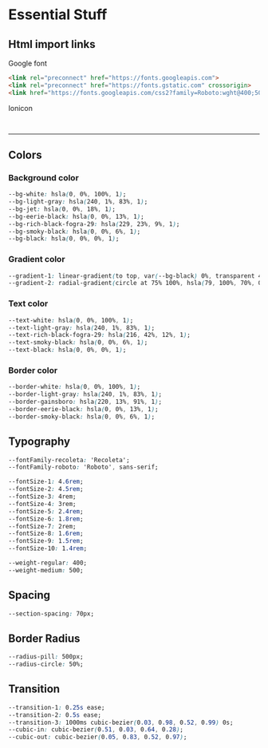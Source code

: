 # Essential Stuff

## Html import links

Google font

``` html
<link rel="preconnect" href="https://fonts.googleapis.com">
<link rel="preconnect" href="https://fonts.gstatic.com" crossorigin>
<link href="https://fonts.googleapis.com/css2?family=Roboto:wght@400;500;700&display=swap" rel="stylesheet">
```

Ionicon

``` html
  
```

---

## Colors

### Background color

``` css
--bg-white: hsla(0, 0%, 100%, 1);
--bg-light-gray: hsla(240, 1%, 83%, 1);
--bg-jet: hsla(0, 0%, 18%, 1);
--bg-eerie-black: hsla(0, 0%, 13%, 1);
--bg-rich-black-fogra-29: hsla(229, 23%, 9%, 1);
--bg-smoky-black: hsla(0, 0%, 6%, 1);
--bg-black: hsla(0, 0%, 0%, 1);
```

### Gradient color

``` css
--gradient-1: linear-gradient(to top, var(--bg-black) 0%, transparent 40%);
--gradient-2: radial-gradient(circle at 75% 100%, hsla(79, 100%, 70%, 0.3) 0%, transparent 100%);
```

### Text color

``` css
--text-white: hsla(0, 0%, 100%, 1);
--text-light-gray: hsla(240, 1%, 83%, 1);
--text-rich-black-fogra-29: hsla(216, 42%, 12%, 1);
--text-smoky-black: hsla(0, 0%, 6%, 1);
--text-black: hsla(0, 0%, 0%, 1);
```

### Border color

``` css
--border-white: hsla(0, 0%, 100%, 1);
--border-light-gray: hsla(240, 1%, 83%, 1);
--border-gainsboro: hsla(220, 13%, 91%, 1);
--border-eerie-black: hsla(0, 0%, 13%, 1);
--border-smoky-black: hsla(0, 0%, 6%, 1);
```

## Typography

``` css
--fontFamily-recoleta: 'Recoleta';
--fontFamily-roboto: 'Roboto', sans-serif;

--fontSize-1: 4.6rem;
--fontSize-2: 4.5rem;
--fontSize-3: 4rem;
--fontSize-4: 3rem;
--fontSize-5: 2.4rem;
--fontSize-6: 1.8rem;
--fontSize-7: 2rem;
--fontSize-8: 1.6rem;
--fontSize-9: 1.5rem;
--fontSize-10: 1.4rem;

--weight-regular: 400;
--weight-medium: 500;
```

## Spacing

``` css
--section-spacing: 70px;
```

## Border Radius

``` css
--radius-pill: 500px;
--radius-circle: 50%;
```

## Transition

``` css
--transition-1: 0.25s ease;
--transition-2: 0.5s ease;
--transition-3: 1000ms cubic-bezier(0.03, 0.98, 0.52, 0.99) 0s;
--cubic-in: cubic-bezier(0.51, 0.03, 0.64, 0.28);
--cubic-out: cubic-bezier(0.05, 0.83, 0.52, 0.97);
```
